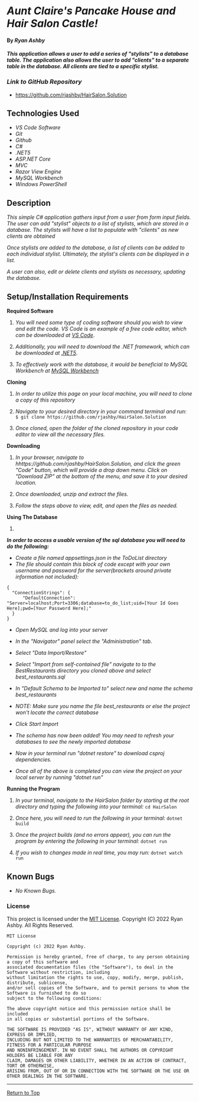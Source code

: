 # _Aunt Claire's Pancake House and Hair Salon Castle!_ 

#### By _**Ryan Ashby**_ 

#### _This application allows a user to add a series of "stylists" to a database table. The application also allows the user to add "clients" to a separate table in the database. All clients are tied to a specific stylist._

### _Link to GitHub Repository_

* https://github.com/rjashby/HairSalon.Solution

## Technologies Used 

* _VS Code Software_
* _Git_
* _Github_
* _C#_
* _.NET5_
* _ASP.NET Core_
* _MVC_
* _Razor View Engine_
* _MySQL Workbench_
* _Windows PowerShell_


## Description 

_This simple C# application gathers input from a user from form input fields. The user can add "stylist" objects to a list of stylists, which are stored in a database. The stylists will have a list to populate with "clients" as new clients are obtained_

_Once stylists are added to the database, a list of clients can be added to each individual stylist. Ultimately, the stylist's clients can be displayed in a list._

_A user can also, edit or delete clients and stylists as necessary, updating the database._
 
## Setup/Installation Requirements 

**Required Software**

1) _You will need some type of coding software should you wish to view and edit the code. VS Code is an example of a free code editor, which can be downloaded at [VS Code](https://code.visualstudio.com/)_.

2) _Additionally, you will need to download the .NET framework, which can be downloaded at [.NET5](https://dotnet.microsoft.com/en-us/download/dotnet/5.0)_.

3) _To effectively work with the database, it would be beneficial to MySQL Workbench at [MySQL Workbench](https://dev.mysql.com/downloads/workbench/)_

**Cloning**

1) _In order to utilize this page on your local machine, you will need to clone a copy of this repository_

2) _Navigate to your desired directory in your command terminal and run:_ ``` $ git clone https://github.com/rjashby/HairSalon.Solution```

3) _Once cloned, open the folder of the cloned repository in your code editor to view all the necessary files._


**Downloading**

1) _In your browser, navigate to hhttps://github.com/rjashby/HairSalon.Solution, and click the green "Code" button, which will provide a drop down menu. Click on "Download ZIP" at the bottom of the menu, and save it to your desired location._

2) _Once downloaded, unzip and extract the files._

3) _Follow the steps above to view, edit, and open the files as needed._


**Using The Database** 

1) 

_**In order to access a usable version of the sql database you will need to do the following:**_

* _Create a file named appsettings.json in the ToDoList directory_
* _The file should contain this block of code except with your own username and password for the server(brackets around private information not included):_
```
{
  "ConnectionStrings": {
      "DefaultConnection": "Server=localhost;Port=3306;database=to_do_list;uid=[Your Id Goes Here];pwd=[Your Password Here];"
  }
}
```
* _Open MySQL and log into your server_
* _In the "Navigator" panel select the "Administration" tab._
* _Select "Data Import/Restore"_
* _Select "Import from self-contained file" navigate to to the BestRestaurants directory you cloned above and select best\_restaurants.sql_
* _In "Default Schema to be Imported to" select new and name the schema best\_restaurants_
* _NOTE: Make sure you name the file best\_restaurants or else the project won't locate the correct database_
* _Click Start Import_
* _The schema has now been added! You may need to refresh your databases to see the newly imported database_

* _Now in your terminal run "dotnet restore" to download csproj dependencies._
 * _Once all of the above is completed you can view the project on your local server by running "dotnet run"_

**Running the Program**

1) _In your terminal, navigate to the HairSalon folder by starting at the root directory and typing the following into your terminal:_ ```cd HairSalon```

2) _Once here, you will need to run the following in your terminal:_ ```dotnet build```

3) _Once the project builds (and no errors appear), you can run the program by entering the following in your terminal:_ ```dotnet run```

4) _If you wish to changes made in real time, you may run:_ ```dotnet watch run```

## Known Bugs 

* _No Known Bugs._  

### License

This project is licensed under the [MIT License](https://opensource.org/licenses/MIT). Copyright (C) 2022 Ryan Ashby. All Rights Reserved.

```
MIT License

Copyright (c) 2022 Ryan Ashby.

Permission is hereby granted, free of charge, to any person obtaining a copy of this software and 
associated documentation files (the "Software"), to deal in the Software without restriction, including 
without limitation the rights to use, copy, modify, merge, publish, distribute, sublicense, 
and/or sell copies of the Software, and to permit persons to whom the Software is furnished to do so 
subject to the following conditions:

The above copyright notice and this permission notice shall be included 
in all copies or substantial portions of the Software.

THE SOFTWARE IS PROVIDED "AS IS", WITHOUT WARRANTY OF ANY KIND, EXPRESS OR IMPLIED, 
INCLUDING BUT NOT LIMITED TO THE WARRANTIES OF MERCHANTABILITY, FITNESS FOR A PARTICULAR PURPOSE 
AND NONINFRINGEMENT. IN NO EVENT SHALL THE AUTHORS OR COPYRIGHT HOLDERS BE LIABLE FOR ANY 
CLAIM, DAMAGES OR OTHER LIABILITY, WHETHER IN AN ACTION OF CONTRACT, TORT OR OTHERWISE, 
ARISING FROM, OUT OF OR IN CONNECTION WITH THE SOFTWARE OR THE USE OR OTHER DEALINGS IN THE SOFTWARE.
```

------------------------------

<a href="#">Return to Top</a>